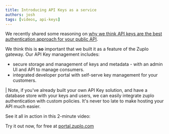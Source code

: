 ```yaml
---
title: Introducing API Keys as a service
authors: josh
tags: [videos, api-keys]
---
```


We recently shared some reasoning on [why we think API keys are the best authentication approach for your public API](https://www.zuplo.com/blog/2022/05/03/you-should-be-using-api-keys).

We think this is **so** important that we built it as a feature of the Zuplo gateway. Our API Key management includes:

- secure storage and management of keys and metadata - with an admin UI and API to manage consumers.
- integrated developer portal with self-serve key management for your customers.

| Note, if you've already built your own API Key solution, and have a database store with your keys and users, we can easily integrate zuplo authentication with custom policies. It's never too late to make hosting your API much easier.

See it all in action in this 2-minute video:

<YouTubeVideo url="https://www.youtube.com/embed/0oYp53Al9nI" />

Try it out now, for free at [portal.zuplo.com](https://portal.zuplo.com)
